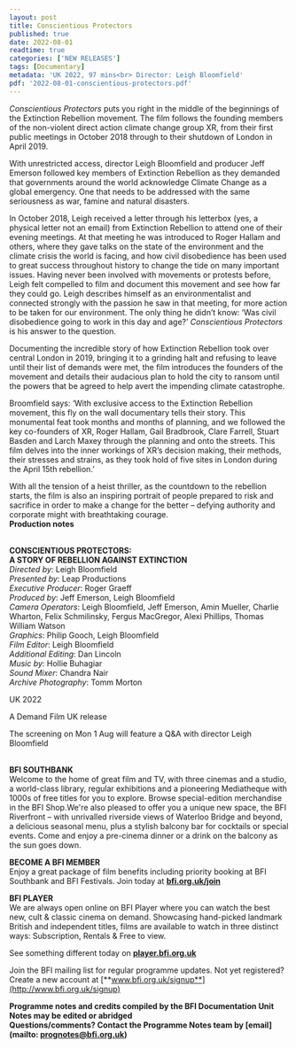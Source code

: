 ```yaml
---
layout: post
title: Conscientious Protectors
published: true
date: 2022-08-01
readtime: true
categories: ['NEW RELEASES']
tags: [Documentary]
metadata: 'UK 2022, 97 mins<br> Director: Leigh Bloomfield'
pdf: '2022-08-01-conscientious-protectors.pdf'
---
```


_Conscientious Protectors_ puts you right in the middle of the beginnings of the Extinction Rebellion movement. The film follows the founding members of the non-violent direct action climate change group XR, from their first public meetings in October 2018 through to their shutdown of London in April 2019.

With unrestricted access, director Leigh Bloomfield and producer Jeff Emerson followed key members of Extinction Rebellion as they demanded that governments around the world acknowledge Climate Change as a global emergency. One that needs to be addressed with the same seriousness as war, famine and natural disasters.

In October 2018, Leigh received a letter through his letterbox (yes, a physical letter not an email) from Extinction Rebellion to attend one of their evening meetings. At that meeting he was introduced to Roger Hallam and others, where they gave talks on the state of the environment and the climate crisis the world is facing, and how civil disobedience has been used to great success throughout history to change the tide on many important issues. Having never been involved with movements or protests before, Leigh felt compelled to film and document this movement and see how far they could go. Leigh describes himself as an environmentalist and connected strongly with the passion he saw in that meeting, for more action to be taken for our environment. The only thing he didn’t know: ‘Was civil disobedience going to work in this day and age?’ _Conscientious Protectors_ is his answer to the question.

Documenting the incredible story of how Extinction Rebellion took over central London in 2019, bringing it to a grinding halt and refusing to leave until their list of demands were met, the film introduces the founders of the movement and details their audacious plan to hold the city to ransom until the powers that be agreed to help avert the impending climate catastrophe.

Broomfield says: ‘With exclusive access to the Extinction Rebellion movement, this fly on the wall documentary tells their story. This monumental feat took months and months of planning, and we followed the key co-founders of XR, Roger Hallam, Gail Bradbrook, Clare Farrell, Stuart Basden and Larch Maxey through the planning and onto the streets. This film delves into the inner workings of XR’s decision making, their methods, their stresses and strains, as they took hold of five sites in London during the April 15th rebellion.’

With all the tension of a heist thriller, as the countdown to the rebellion starts, the film is also an inspiring portrait of people prepared to risk and sacrifice in order to make a change for the better – defying authority and corporate might with breathtaking courage.  
**Production notes**
<br><br>

**CONSCIENTIOUS PROTECTORS:  
A STORY OF REBELLION AGAINST EXTINCTION**  
_Directed by_: Leigh Bloomfield  
_Presented by_: Leap Productions  
_Executive Producer_: Roger Graeff  
_Produced by_: Jeff Emerson, Leigh Bloomfield  
_Camera Operators_: Leigh Bloomfield, Jeff Emerson, Amin Mueller, Charlie Wharton, Felix Schmilinsky, Fergus MacGregor, Alexi Phillips,  Thomas William Watson  
_Graphics_: Philip Gooch, Leigh Bloomfield  
_Film Editor_: Leigh Bloomfield  
_Additional Editing_: Dan Lincoln  
_Music by_: Hollie Buhagiar  
_Sound Mixer_: Chandra Nair  
_Archive Photography_: Tomm Morton

UK 2022

A Demand Film UK release

The screening on Mon 1 Aug will feature a Q&A  with director Leigh Bloomfield<br>
<br>

**BFI SOUTHBANK**  
Welcome to the home of great film and TV, with three cinemas and a studio, a world-class library, regular exhibitions and a pioneering Mediatheque with 1000s of free titles for you to explore. Browse special-edition merchandise in the BFI Shop.We&#39;re also pleased to offer you a unique new space, the BFI Riverfront – with unrivalled riverside views of Waterloo Bridge and beyond, a delicious seasonal menu, plus a stylish balcony bar for cocktails or special events. Come and enjoy a pre-cinema dinner or a drink on the balcony as the sun goes down.  

**BECOME A BFI MEMBER**  
Enjoy a great package of film benefits including priority booking at BFI Southbank and BFI Festivals. Join today at [**bfi.org.uk/join**](http://www.bfi.org.uk/join)  

**BFI PLAYER**  
 We are always open online on BFI Player where you can watch the best new, cult &amp; classic cinema on demand. Showcasing hand-picked landmark British and independent titles, films are available to watch in three distinct ways: Subscription, Rentals &amp; Free to view.  

See something different today on [**player.bfi.org.uk**](https://player.bfi.org.uk)  

Join the BFI mailing list for regular programme updates. Not yet registered? Create a new account at [**www.bfi.org.uk/signup**](http://www.bfi.org.uk/signup)

**Programme notes and credits compiled by the BFI Documentation Unit  
Notes may be edited or abridged  
Questions/comments? Contact the Programme Notes team by [email](mailto: prognotes@bfi.org.uk)**

<!--stackedit_data:
eyJoaXN0b3J5IjpbMTI4NzE1ODA4XX0=
-->
